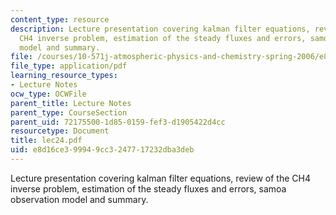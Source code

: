 ```yaml
---
content_type: resource
description: Lecture presentation covering kalman filter equations, review of the
  CH4 inverse problem, estimation of the steady fluxes and errors, samoa observation
  model and summary.
file: /courses/10-571j-atmospheric-physics-and-chemistry-spring-2006/e8d16ce399949cc3247717232dba3deb_lec24.pdf
file_type: application/pdf
learning_resource_types:
- Lecture Notes
ocw_type: OCWFile
parent_title: Lecture Notes
parent_type: CourseSection
parent_uid: 72175500-1d85-0159-fef3-d1905422d4cc
resourcetype: Document
title: lec24.pdf
uid: e8d16ce3-9994-9cc3-2477-17232dba3deb
---
```

Lecture presentation covering kalman filter equations, review of the CH4 inverse problem, estimation of the steady fluxes and errors, samoa observation model and summary.

